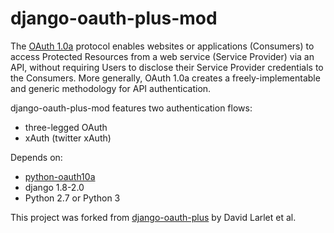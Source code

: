 django-oauth-plus-mod
=====================

The [OAuth 1.0a](https://oauth.net/core/1.0a/) protocol enables websites or applications (Consumers) to access Protected Resources from a web service (Service Provider) via an API, without requiring Users to disclose their Service Provider credentials to the Consumers. More generally, OAuth 1.0a creates a freely-implementable and generic methodology for API authentication.

django-oauth-plus-mod features two authentication flows:

* three-legged OAuth
* xAuth (twitter xAuth)

Depends on: 

* [python-oauth10a](https://github.com/TimSC/python-oauth10a)
* django 1.8-2.0
* Python 2.7 or Python 3

This project was forked from [django-oauth-plus](https://bitbucket.org/david/django-oauth-plus) by David Larlet et al.

